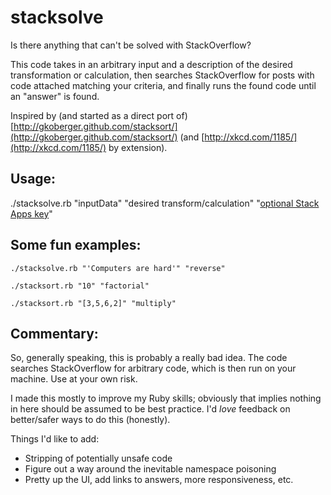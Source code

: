 stacksolve
==========

Is there anything that can't be solved with StackOverflow?

This code takes in an arbitrary input and a description of the desired transformation or calculation, then searches StackOverflow for posts with code attached matching your criteria, and finally runs the found code until an "answer" is found.

Inspired by (and started as a direct port of) [http://gkoberger.github.com/stacksort/](http://gkoberger.github.com/stacksort/) (and [http://xkcd.com/1185/](http://xkcd.com/1185/) by extension).

Usage:
----------
./stacksolve.rb "inputData" "desired transform/calculation" "[optional Stack Apps key](http://stackapps.com/)"

Some fun examples:
----------
`./stacksolve.rb "'Computers are hard'" "reverse"`

`./stacksort.rb "10" "factorial"`

`./stacksort.rb "[3,5,6,2]" "multiply"`

Commentary:
----------
So, generally speaking, this is probably a really bad idea. The code searches StackOverflow for arbitrary code, which is then run on your machine. Use at your own risk.

I made this mostly to improve my Ruby skills; obviously that implies nothing in here should be assumed to be best practice. I'd *love* feedback on better/safer ways to do this (honestly).

Things I'd like to add:

* Stripping of potentially unsafe code
* Figure out a way around the inevitable namespace poisoning
* Pretty up the UI, add links to answers, more responsiveness, etc.

